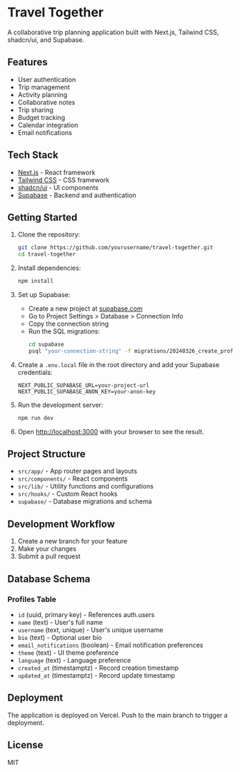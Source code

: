 # Travel Together

A collaborative trip planning application built with Next.js, Tailwind CSS, shadcn/ui, and Supabase.

## Features

- User authentication
- Trip management
- Activity planning
- Collaborative notes
- Trip sharing
- Budget tracking
- Calendar integration
- Email notifications

## Tech Stack

- [Next.js](https://nextjs.org) - React framework
- [Tailwind CSS](https://tailwindcss.com) - CSS framework
- [shadcn/ui](https://ui.shadcn.com) - UI components
- [Supabase](https://supabase.com) - Backend and authentication

## Getting Started

1. Clone the repository:
   ```bash
   git clone https://github.com/yourusername/travel-together.git
   cd travel-together
   ```

2. Install dependencies:
   ```bash
   npm install
   ```

3. Set up Supabase:
   - Create a new project at [supabase.com](https://supabase.com)
   - Go to Project Settings > Database > Connection Info
   - Copy the connection string
   - Run the SQL migrations:
     ```bash
     cd supabase
     psql "your-connection-string" -f migrations/20240326_create_profiles.sql
     ```

4. Create a `.env.local` file in the root directory and add your Supabase credentials:
   ```
   NEXT_PUBLIC_SUPABASE_URL=your-project-url
   NEXT_PUBLIC_SUPABASE_ANON_KEY=your-anon-key
   ```

5. Run the development server:
   ```bash
   npm run dev
   ```

6. Open [http://localhost:3000](http://localhost:3000) with your browser to see the result.

## Project Structure

- `src/app/` - App router pages and layouts
- `src/components/` - React components
- `src/lib/` - Utility functions and configurations
- `src/hooks/` - Custom React hooks
- `supabase/` - Database migrations and schema

## Development Workflow

1. Create a new branch for your feature
2. Make your changes
3. Submit a pull request

## Database Schema

### Profiles Table
- `id` (uuid, primary key) - References auth.users
- `name` (text) - User's full name
- `username` (text, unique) - User's unique username
- `bio` (text) - Optional user bio
- `email_notifications` (boolean) - Email notification preferences
- `theme` (text) - UI theme preference
- `language` (text) - Language preference
- `created_at` (timestamptz) - Record creation timestamp
- `updated_at` (timestamptz) - Record update timestamp

## Deployment

The application is deployed on Vercel. Push to the main branch to trigger a deployment.

## License

MIT

